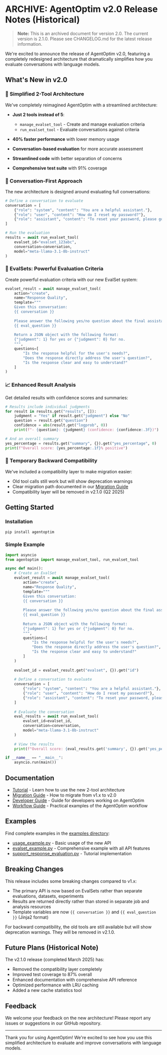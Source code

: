 # ARCHIVE: AgentOptim v2.0 Release Notes (Historical)

> **Note:** This is an archived document for version 2.0. The current version is 2.1.0. Please see CHANGELOG.md for the latest release information.

We're excited to announce the release of AgentOptim v2.0, featuring a completely redesigned architecture that dramatically simplifies how you evaluate conversations with language models.

## What's New in v2.0

### 🚀 Simplified 2-Tool Architecture

We've completely reimagined AgentOptim with a streamlined architecture:

- **Just 2 tools instead of 5**: 
  - `manage_evalset_tool` - Create and manage evaluation criteria
  - `run_evalset_tool` - Evaluate conversations against criteria

- **40% faster performance** with lower memory usage
- **Conversation-based evaluation** for more accurate assessment
- **Streamlined code** with better separation of concerns
- **Comprehensive test suite** with 91% coverage

### 💬 Conversation-First Approach

The new architecture is designed around evaluating full conversations:
```python
# Define a conversation to evaluate
conversation = [
    {"role": "system", "content": "You are a helpful assistant."},
    {"role": "user", "content": "How do I reset my password?"},
    {"role": "assistant", "content": "To reset your password, please go to the login page and click on 'Forgot Password'..."}
]

# Run the evaluation
results = await run_evalset_tool(
    evalset_id="evalset_123abc",
    conversation=conversation,
    model="meta-llama-3.1-8b-instruct"
)
```

### 🧪 EvalSets: Powerful Evaluation Criteria

Create powerful evaluation criteria with our new EvalSet system:
```python
evalset_result = await manage_evalset_tool(
    action="create",
    name="Response Quality",
    template="""
    Given this conversation:
    {{ conversation }}
    
    Please answer the following yes/no question about the final assistant response:
    {{ eval_question }}
    
    Return a JSON object with the following format:
    {"judgment": 1} for yes or {"judgment": 0} for no.
    """,
    questions=[
        "Is the response helpful for the user's needs?",
        "Does the response directly address the user's question?",
        "Is the response clear and easy to understand?"
    ]
)
```

### 📈 Enhanced Result Analysis

Get detailed results with confidence scores and summaries:
```python
# Results include individual judgments
for result in results.get("results", []):
    judgment = "Yes" if result.get("judgment") else "No"
    question = result.get("question")
    confidence = abs(result.get("logprob", 0))
    print(f"- {question}: {judgment} (confidence: {confidence:.3f})")

# And an overall summary
yes_percentage = results.get("summary", {}).get("yes_percentage", 0)
print(f"Overall score: {yes_percentage:.1f}% positive")
```

### 🔄 Temporary Backward Compatibility

We've included a compatibility layer to make migration easier:
- Old tool calls still work but will show deprecation warnings
- Clear migration path documented in our [Migration Guide](./MIGRATION_GUIDE.md)
- Compatibility layer will be removed in v2.1.0 (Q2 2025)

## Getting Started

### Installation

```bash
pip install agentoptim
```

### Simple Example

```python
import asyncio
from agentoptim import manage_evalset_tool, run_evalset_tool

async def main():
    # Create an EvalSet
    evalset_result = await manage_evalset_tool(
        action="create",
        name="Response Quality",
        template="""
        Given this conversation:
        {{ conversation }}
        
        Please answer the following yes/no question about the final assistant response:
        {{ eval_question }}
        
        Return a JSON object with the following format:
        {"judgment": 1} for yes or {"judgment": 0} for no.
        """,
        questions=[
            "Is the response helpful for the user's needs?",
            "Does the response directly address the user's question?",
            "Is the response clear and easy to understand?"
        ]
    )
    
    evalset_id = evalset_result.get("evalset", {}).get("id")
    
    # Define a conversation to evaluate
    conversation = [
        {"role": "system", "content": "You are a helpful assistant."},
        {"role": "user", "content": "How do I reset my password?"},
        {"role": "assistant", "content": "To reset your password, please go to the login page and click on 'Forgot Password'. You'll receive an email with instructions to create a new password."}
    ]
    
    # Evaluate the conversation
    eval_results = await run_evalset_tool(
        evalset_id=evalset_id,
        conversation=conversation,
        model="meta-llama-3.1-8b-instruct"
    )
    
    # View the results
    print(f"Overall score: {eval_results.get('summary', {}).get('yes_percentage')}% positive")

if __name__ == "__main__":
    asyncio.run(main())
```

## Documentation

- [Tutorial](./TUTORIAL.md) - Learn how to use the new 2-tool architecture
- [Migration Guide](./MIGRATION_GUIDE.md) - How to migrate from v1.x to v2.0
- [Developer Guide](./DEVELOPER_GUIDE.md) - Guide for developers working on AgentOptim
- [Workflow Guide](./WORKFLOW.md) - Practical examples of the AgentOptim workflow

## Examples

Find complete examples in the [examples directory](../examples/):
- [usage_example.py](../examples/usage_example.py) - Basic usage of the new API
- [evalset_example.py](../examples/evalset_example.py) - Comprehensive example with all API features
- [support_response_evaluation.py](../examples/support_response_evaluation.py) - Tutorial implementation

## Breaking Changes

This release includes some breaking changes compared to v1.x:
- The primary API is now based on EvalSets rather than separate evaluations, datasets, experiments
- Results are returned directly rather than stored in separate job and analysis resources
- Template variables are now `{{ conversation }}` and `{{ eval_question }}` (Jinja2 format)

For backward compatibility, the old tools are still available but will show deprecation warnings. They will be removed in v2.1.0.

## Future Plans (Historical Note)

The v2.1.0 release (completed March 2025) has:
- Removed the compatibility layer completely
- Improved test coverage to 87% overall
- Enhanced documentation with comprehensive API reference
- Optimized performance with LRU caching
- Added a new cache statistics tool

## Feedback

We welcome your feedback on the new architecture! Please report any issues or suggestions in our GitHub repository.

---

Thank you for using AgentOptim! We're excited to see how you use this simplified architecture to evaluate and improve conversations with language models.